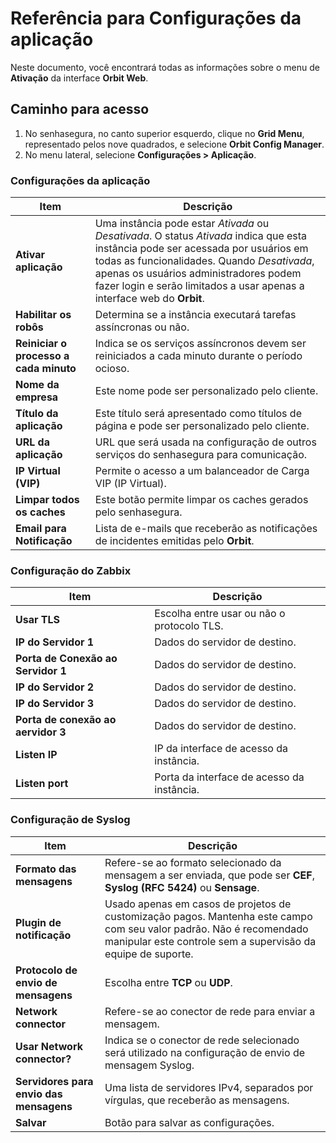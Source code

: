 # Referência para Configurações da aplicação

Neste documento, você encontrará todas as informações sobre o menu de **Ativação** da interface **Orbit Web**.

## Caminho para acesso
1. No senhasegura, no canto superior esquerdo, clique no **Grid Menu**, representado pelos nove quadrados, e selecione **Orbit Config Manager**.
2. No menu lateral, selecione **Configurações > Aplicação**.

### Configurações da aplicação
| Item                         | Descrição                                                                                                                                                                               |
|------------------------------|-----------------------------------------------------------------------------------------------------------------------------------------------------------------------------------------|
| **Ativar aplicação**         | Uma instância pode estar *Ativada* ou *Desativada*. O status *Ativada* indica que esta instância pode ser acessada por usuários em todas as funcionalidades. Quando *Desativada*, apenas os usuários administradores podem fazer login e serão limitados a usar apenas a interface web do **Orbit**. |
| **Habilitar os robôs**          | Determina se a instância executará tarefas assíncronas ou não.                                                                                                                         |
| **Reiniciar o processo a cada minuto** | Indica se os serviços assíncronos devem ser reiniciados a cada minuto durante o período ocioso.                                                                                         |
| **Nome da empresa**          | Este nome pode ser personalizado pelo cliente.                                                                                                                                                                                      |
| **Título da aplicação**      | Este título será apresentado como títulos de página e pode ser personalizado pelo cliente.                                                                                             |
| **URL da aplicação**         | URL que será usada na configuração de outros serviços do senhasegura para comunicação.                                                                                                 |
| **IP Virtual (VIP)**         | Permite o acesso a um balanceador de Carga VIP (IP Virtual).                                                                                                                            |
| **Limpar todos os caches**   | Este botão permite limpar os caches gerados pelo senhasegura.                                                                                                                            |
| **Email para Notificação**    | Lista de e-mails que receberão as notificações de incidentes emitidas pelo **Orbit**.                                                                                                       |

### Configuração do Zabbix
| Item                       | Descrição                                                                                          |
|----------------------------|----------------------------------------------------------------------------------------------------|
| **Usar TLS**               | Escolha entre usar ou não o protocolo TLS.                                                         |
| **IP do Servidor 1**       | Dados do servidor de destino.                                                                      |
| **Porta de Conexão ao Servidor 1** | Dados do servidor de destino.                                                              |
| **IP do Servidor 2**       | Dados do servidor de destino.                                                                      |
| **IP do Servidor 3**       | Dados do servidor de destino.                                                                      |
| **Porta de conexão ao aervidor 3** | Dados do servidor de destino.                                                              |
| **Listen IP**              | IP da interface de acesso da instância.                                                           |
| **Listen port**            | Porta da interface de acesso da instância.                                                         |

### Configuração de Syslog
| Item                          | Descrição                                                                                                                                                                                                                     |
|-------------------------------|---------------------------------------------------------------------------------------------------------------------------------------------------------------------------------------------------------------------------------|
| **Formato das mensagens**     | Refere-se ao formato selecionado da mensagem a ser enviada, que pode ser **CEF**, **Syslog (RFC 5424)** ou **Sensage**.                                                                                                                    |
| **Plugin de notificação**     | Usado apenas em casos de projetos de customização pagos. Mantenha este campo com seu valor padrão. Não é recomendado manipular este controle sem a supervisão da equipe de suporte.                                       |
| **Protocolo de envio de mensagens** | Escolha entre **TCP** ou **UDP**.                                                                                                                                                                                                    |
| **Network connector**          | Refere-se ao conector de rede para enviar a mensagem.                                                                                                                                                                         |
| **Usar Network connector?**    | Indica se o conector de rede selecionado será utilizado na configuração de envio de mensagem Syslog.                                                                                                                          |
| **Servidores para envio das mensagens** | Uma lista de servidores IPv4, separados por vírgulas, que receberão as mensagens.                                                                                                                                             |
| **Salvar**                    | Botão para salvar as configurações.                                                                                                                                                                                          |
